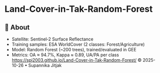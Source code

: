 # Land-Cover-in-Tak-Random-Forest
## 🧠 About
- Satellite: Sentinel‑2 Surface Reflectance
- Training samples: ESA WorldCover (2 classes: Forest/Agriculture)
- Model: Random Forest (~200 trees), trained/evaluated in GEE
- Metrics: OA ≈ 94.7%, Kappa ≈ 0.89, UA/PA per class
https://spj2003.github.io/Land-Cover-in-Tak-Random-Forest/
© 2025-10-26 • Supannika Jitjak
